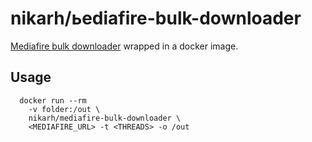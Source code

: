 # nikarh/ьediafire-bulk-downloader

[Mediafire bulk downloader](https://github.com/NicKoehler/mediafire_bulk_downloader) wrapped in a docker image.

## Usage

```
  docker run --rm
    -v folder:/out \ 
    nikarh/mediafire-bulk-downloader \
    <MEDIAFIRE_URL> -t <THREADS> -o /out
```
